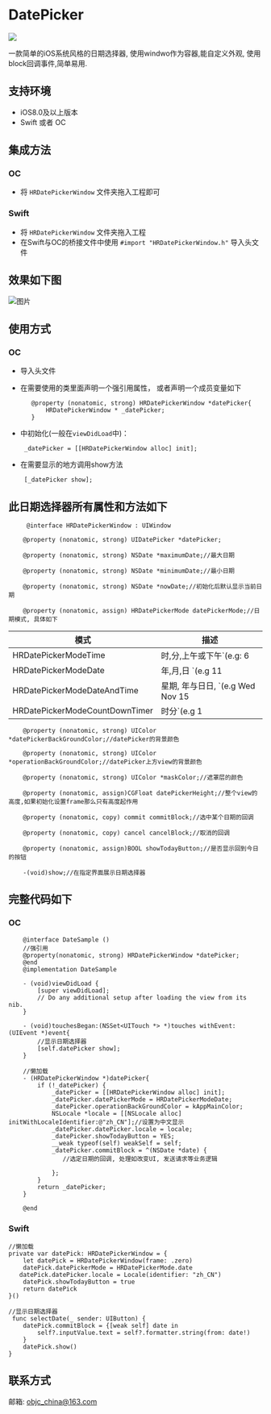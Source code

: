 # DatePicker

![](https://github.com/heron-newland/DatePicker/blob/master/Icon.png)

一款简单的iOS系统风格的日期选择器, 使用windwo作为容器,能自定义外观, 使用block回调事件,简单易用.

## 支持环境

- iOS8.0及以上版本
- Swift 或者 OC

## 集成方法

### OC
- 将 `HRDatePickerWindow` 文件夹拖入工程即可

### Swift
- 将 `HRDatePickerWindow` 文件夹拖入工程
- 在Swift与OC的桥接文件中使用 `#import "HRDatePickerWindow.h"` 导入头文件


## 效果如下图

![图片](https://github.com/heron-newland/DatePicker/blob/master/datePicker.png)
	

## 使用方式

### OC

- 导入头文件
- 在需要使用的类里面声明一个强引用属性， 或者声明一个成员变量如下
	
		 @property (nonatomic, strong) HRDatePickerWindow *datePicker{
			 HRDatePickerWindow * _datePicker;
		 }
	 
	 
-  中初始化(一般在`viewDidLoad`中)： 

		_datePicker = [[HRDatePickerWindow alloc] init];

-  在需要显示的地方调用show方法

 		[_datePicker show];
 	
## 此日期选择器所有属性和方法如下
 
		 @interface HRDatePickerWindow : UIWindow
		 
		@property (nonatomic, strong) UIDatePicker *datePicker;
		
		@property (nonatomic, strong) NSDate *maximumDate;//最大日期
		
		@property (nonatomic, strong) NSDate *minimumDate;//最小日期
		
		@property (nonatomic, strong) NSDate *nowDate;//初始化后默认显示当前日期
		
		@property (nonatomic, assign) HRDatePickerMode datePickerMode;//日期模式, 具体如下
	
		
模式|描述
---|---
HRDatePickerModeTime| 时,分,上午或下午`(e.g: 6 | 53 | PM)`
HRDatePickerModeDate|   年,月,日 `(e.g 11 | 15 | 2007)` 默认模式（default mode）
HRDatePickerModeDateAndTime| 星期, 年与日日, `(e.g Wed Nov 15 | 6 | 53 | PM)`
HRDatePickerModeCountDownTimer| 时分`(e.g 1 | 53)`
				
	
		
		@property (nonatomic, strong) UIColor *datePickerBackGroundColor;//datePicker的背景颜色
		
		@property (nonatomic, strong) UIColor *operationBackGroundColor;//datePicker上方view的背景颜色
		
		@property (nonatomic, strong) UIColor *maskColor;//遮罩层的颜色
			
		@property (nonatomic, assign)CGFloat datePickerHeight;//整个view的高度,如果初始化设置frame那么只有高度起作用
		
		@property (nonatomic, copy) commit commitBlock;//选中某个日期的回调
		
		@property (nonatomic, copy) cancel cancelBlock;//取消的回调
		
		@property (nonatomic, assign)BOOL showTodayButton;//是否显示回到今日的按钮
		
		-(void)show;//在指定界面展示日期选择器
 		

## 完整代码如下

### OC

		@interface DateSample ()
		//强引用
		@property(nonatomic, strong) HRDatePickerWindow *datePicker;
		@end
		@implementation DateSample
		
		- (void)viewDidLoad {
		    [super viewDidLoad];
		    // Do any additional setup after loading the view from its nib.
		}
		
		- (void)touchesBegan:(NSSet<UITouch *> *)touches withEvent:(UIEvent *)event{
			//显示日期选择器
			[self.datePicker show];
		}
		
		//懒加载
		- (HRDatePickerWindow *)datePicker{
		    if (!_datePicker) {
		        _datePicker = [[HRDatePickerWindow alloc] init];
		        _datePicker.datePickerMode = HRDatePickerModeDate;
		        _datePicker.operationBackGroundColor = kAppMainColor;
		        NSLocale *locale = [[NSLocale alloc] initWithLocaleIdentifier:@"zh_CN"];//设置为中文显示
		        _datePicker.datePicker.locale = locale;
		        _datePicker.showTodayButton = YES;
		        __weak typeof(self) weakSelf = self;
		        _datePicker.commitBlock = ^(NSDate *date) {
		           //选定日期的回调, 处理如改变UI, 发送请求等业务逻辑
		            
		        };
		    }
		    return _datePicker;
		}
		
		@end


### Swift

	//懒加载
    private var datePick: HRDatePickerWindow = {
        let datePick = HRDatePickerWindow(frame: .zero)
        datePick.datePickerMode = HRDatePickerMode.date
       datePick.datePicker.locale = Locale(identifier: "zh_CN")
        datePick.showTodayButton = true
        return datePick
    }()
    
    //显示日期选择器
     func selectDate(_ sender: UIButton) {
        datePick.commitBlock = {[weak self] date in
            self?.inputValue.text = self?.formatter.string(from: date!)
        }
        datePick.show()
    }
    
 
    
## 联系方式

邮箱: objc_china@163.com
